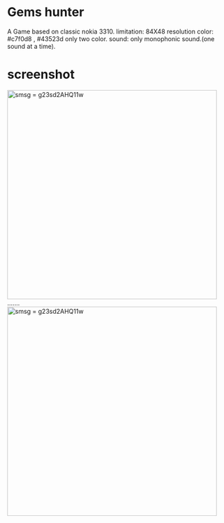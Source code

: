 # Gems hunter
A Game based on classic nokia 3310.
limitation: 84X48 resolution
color:  #c7f0d8 , #43523d only two color.
sound: only monophonic sound.(one sound at a time).

# screenshot
<img src="https://i.ibb.co/XYnJNhS/Capture1.png" width="480" title="smsg = g23sd2AHQ11w">
.......
<img src="https://i.ibb.co/S6CrRLZ/Capture.png" width="480" title="smsg = g23sd2AHQ11w">